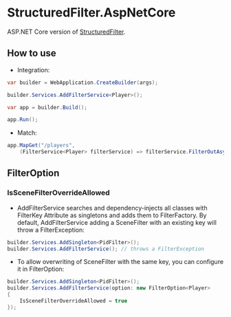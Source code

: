 # StructuredFilter.AspNetCore

ASP.NET Core version of [StructuredFilter](https://www.nuget.org/packages/StructuredFilter).

## How to use

* Integration:

```csharp
var builder = WebApplication.CreateBuilder(args);

builder.Services.AddFilterService<Player>();

var app = builder.Build();

app.Run();
```

* Match:

```csharp
app.MapGet("/players",
    (FilterService<Player> filterService) => filterService.FilterOutAsync(rawFilter, players));
```

## FilterOption

### IsSceneFilterOverrideAllowed

* AddFilterService searches and dependency-injects all classes with FilterKey Attribute as singletons and adds them to FilterFactory. By default, AddFilterService adding a SceneFilter with an existing key will throw a FilterException:

```csharp
builder.Services.AddSingleton<PidFilter>();
builder.Services.AddFilterService(); // throws a FilterException
```

* To allow overwriting of SceneFilter with the same key, you can configure it in FilterOption:

```csharp
builder.Services.AddSingleton<PidFilter>();
builder.Services.AddFilterService(option: new FilterOption<Player>
{
    IsSceneFilterOverrideAllowed = true
});
```
